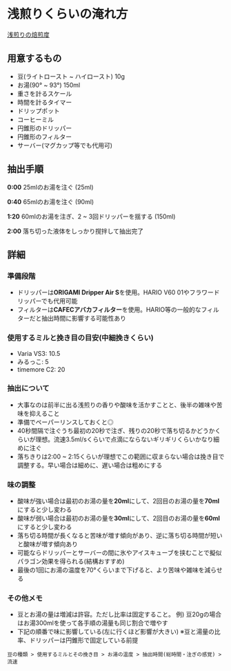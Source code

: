 # 浅煎りくらいの淹れ方
[浅煎りの焙煎度](https://mountaincoffee.co.jp/blogs/coffeecolumn/roastlevel#ruffruff-table-of-contents-item-4)

## 用意するもの

- 豆(ライトロースト ~ ハイロースト) 10g
- お湯(90° ~ 93°) 150ml
- 重さを計るスケール
- 時間を計るタイマー
- ドリップポット
- コーヒーミル
- 円錐形のドリッパー
- 円錐形のフィルター
- サーバー(マグカップ等でも代用可)

## 抽出手順

**0:00** 25mlのお湯を注ぐ (25ml)

**0:40** 65mlのお湯を注ぐ (90ml)

**1:20** 60mlのお湯を注ぎ、2 ~ 3回ドリッパーを揺する (150ml)

**2:00** 落ち切った液体をしっかり撹拌して抽出完了

## 詳細

### 準備段階
- ドリッパーは**ORIGAMI Dripper Air S**を使用。HARIO V60 01やフラワードリッパーでも代用可能
- フィルターは**CAFECアバカフィルター**を使用。HARIO等の一般的なフィルターだと抽出時間に影響する可能性あり

### 使用するミルと挽き目の目安(中細挽きくらい)
- Varia VS3: 10.5
- みるっこ: 5
- timemore C2: 20

### 抽出について
- 大事なのは前半に出る浅煎りの香りや酸味を活かすことと、後半の雑味や苦味を抑えること
- 準備でペーパーリンスしておくと◎
- 40秒間隔で注ぐうち最初の20秒で注ぎ、残りの20秒で落ち切るかどうかくらいが理想。流速3.5ml/sくらいで点滴にならないギリギリくらいかなり細めに注ぐ
- 落ちきりは2:00 ~ 2:15くらいが理想でこの範囲に収まらない場合は挽き目で調整する。早い場合は細めに、遅い場合は粗めにする

### 味の調整
- 酸味が強い場合は最初のお湯の量を**20ml**にして、2回目のお湯の量を**70ml**にすると少し変わる
- 酸味が弱い場合は最初のお湯の量を**30ml**にして、2回目のお湯の量を**60ml**にすると少し変わる
- 落ち切る時間が長くなると苦味が増す傾向があり、逆に落ち切る時間が短いと酸味が増す傾向あり
- 可能ならドリッパーとサーバーの間に氷やアイスキューブを挟むことで擬似パラゴン効果を得られる(結構おすすめ)
- 最後の1回にお湯の温度を70°くらいまで下げると、より苦味や雑味を減らせる

### その他メモ
- 豆とお湯の量は増減は許容。ただし比率は固定すること。 例) 豆20gの場合はお湯300mlを使って各手順の湯量も同じ割合で増やす
- 下記の順番で味に影響している(左に行くほど影響が大きい) ※豆と湯量の比率、ドリッパーは円錐形で固定している前提
```
豆の種類 > 使用するミルとその挽き目 > お湯の温度 > 抽出時間(総時間・注ぎの感覚) > 流速
```

